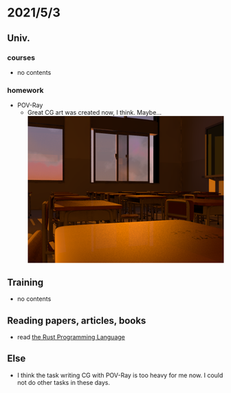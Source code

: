 # 2021/5/3

## Univ.
### courses
- no contents

### homework
- POV-Ray
    - Great CG art was created now, I think. Maybe...
      ![POV-Ray CG Art](./img_folder/CG_ClassRoom.png)

## Training
- no contents

## Reading papers, articles, books
- read [the Rust Programming Language](https://doc.rust-jp.rs/book-ja/title-page.html)

## Else
- I think the task writing CG with POV-Ray is too heavy for me now. I could not do other tasks in these days.
